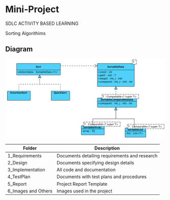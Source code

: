 # Mini-Project

SDLC ACTIVITY BASED LEARNING 


 Sorting Algorithims

## Diagram
![Diagram](https://github.com/260230/Mini-Project/blob/main/2_Design/High%20level%20Architecture%20design.png)


| Folder | Description | 
| ----- | ----- |
| 1_Requirements | Documents detailing requirements and research | 
| 2_Design | Documents specifying design details | 
| 3_Implementation | All code and documentation | 
| 4_TestPlan | Documents with test plans and procedures |
| 5_Report | Project Report Template |
| 6_Images and Others | Images used in the project | 
